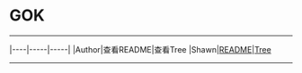 # GOK
****
|----|-----|-----|
|Author|查看README|查看Tree
|Shawn|[README](/README.md)|[Tree](/Tree.md)
****
